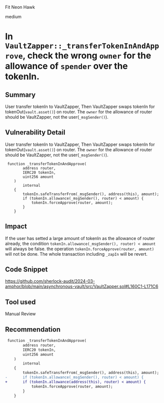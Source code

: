 Fit Neon Hawk

medium

# In `VaultZapper::_transferTokenInAndApprove`, check the wrong `owner` for the allowance of `spender` over the tokenIn.

## Summary
User transfer tokenIn to VaultZapper, Then VaultZapper swaps tokenIn for tokenOut(`vault.asset()`) on router. The `owner` for the allowance of router should be VaultZapper, not the user(`_msgSender()`).


## Vulnerability Detail
User transfer tokenIn to VaultZapper, Then VaultZapper swaps tokenIn for tokenOut(`vault.asset()`) on router. The `owner` for the allowance of router should be VaultZapper, not the user(`_msgSender()`).
```solidity
 function _transferTokenInAndApprove(
        address router,
        IERC20 tokenIn,
        uint256 amount
    )
        internal
    {
        tokenIn.safeTransferFrom(_msgSender(), address(this), amount);
        if (tokenIn.allowance(_msgSender(), router) < amount) {
            tokenIn.forceApprove(router, amount);
        }
    }

```

## Impact
If the user has setted a large amount of tokenIn as the allowance of router already, the condition `tokenIn.allowance(_msgSender(), router) < amount` will always be false. the operation `tokenIn.forceApprove(router, amount)` will not be done. The whole transaction including `_zapIn` will be revert.

## Code Snippet
https://github.com/sherlock-audit/2024-03-amphor/blob/main/asynchronous-vault/src/VaultZapper.sol#L160C1-L171C6

## Tool used

Manual Review

## Recommendation
```diff
 function _transferTokenInAndApprove(
        address router,
        IERC20 tokenIn,
        uint256 amount
    )
        internal
    {
        tokenIn.safeTransferFrom(_msgSender(), address(this), amount);
-       if (tokenIn.allowance(_msgSender(), router) < amount) {
+       if (tokenIn.allowance(address(this), router) < amount) {
            tokenIn.forceApprove(router, amount);
        }
    }

```
